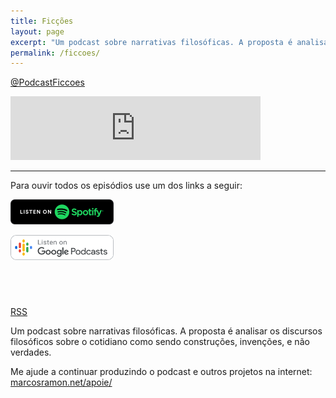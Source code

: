 ```yaml
---
title: Ficções
layout: page
excerpt: "Um podcast sobre narrativas filosóficas. A proposta é analisar os discursos filosóficos sobre o cotidiano como sendo construções, invenções, e não verdades."
permalink: /ficcoes/
---
```


<i class="icon-twitter"></i> <a href="https://twitter.com/PodcastFiccoes">@PodcastFiccoes</a>

<iframe src="https://anchor.fm/podcastficcoes/embed" height="102px" width="400px" frameborder="0" scrolling="no"></iframe>

---

Para ouvir todos os episódios use um dos links a seguir:

<a href="https://open.spotify.com/show/1smphr2Sl3kHncMYB984rc"><img src="/assets/images/spotify-badge.png" width="165px" height="40px"></a> 

<a href="https://www.google.com/podcasts?feed=aHR0cHM6Ly9hbmNob3IuZm0vcy9hOWM4NWIwL3BvZGNhc3QvcnNz"><img src="/assets/images/google_podcasts.png" width="165px" height="40px"></a>

<a href="https://podcasts.apple.com/br/podcast/fic%C3%A7%C3%B5es/id967600465?mt=2&app=podcast" style="display:inline-block;overflow:hidden;background:url(https://linkmaker.itunes.apple.com/pt-br/badge-lrg.svg?releaseDate=2020-05-26T00:00:00Z&kind=podcast&bubble=podcasts) no-repeat;width:165px;height:40px;"></a> 

<a href="https://anchor.fm/s/a9c85b0/podcast/rss">RSS</a>

Um podcast sobre narrativas filosóficas. A proposta é analisar os discursos filosóficos sobre o cotidiano como sendo construções, invenções, e não verdades.

Me ajude a continuar produzindo o podcast e outros projetos na internet: [marcosramon.net/apoie/](https://marcosramon.net/apoie/)
